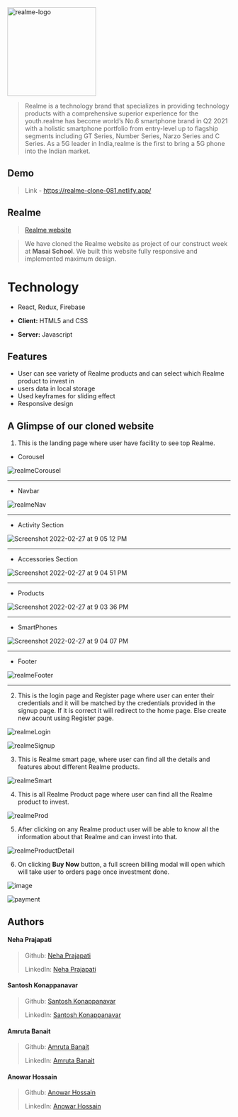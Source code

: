 <img width="200" alt="realme-logo" src="https://user-images.githubusercontent.com/92449229/155888190-d6be177b-ccd9-4e26-a46f-7297a5fada35.png">


> Realme is a technology brand that specializes in providing technology products with a comprehensive superior experience for the youth.realme has become world’s No.6 smartphone brand in Q2 2021 with a holistic smartphone portfolio from entry-level up to flagship segments including GT Series, Number Series, Narzo Series and C Series. As a 5G leader in India,realme is the first to bring a 5G phone into the Indian market.




## Demo


>Link - https://realme-clone-081.netlify.app/


## Realme 

> [Realme website](https://www.realme.com/in/)
 
> We have cloned the Realme website as project of our construct week at **Masai School**.
> We built this website fully responsive and implemented maximum design.
 
  
# Technology

- React, Redux, Firebase
- **Client:** HTML5 and CSS

- **Server:** Javascript 




  
## Features

-  User can see variety of Realme products and can select which Realme product to invest in
-  users data in local storage
-  Used keyframes for sliding effect
-  Responsive design



## A Glimpse of our cloned website

   1. This is the landing page where user have facility to see top Realme.


  - Corousel 

 ![realmeCorousel](https://user-images.githubusercontent.com/92449229/155886466-e7696c39-0e29-4d42-be08-3f6cee4b0f37.png)
 
 
 -------------------
 
 - Navbar
 
 ![realmeNav](https://user-images.githubusercontent.com/87421798/156198268-82a309f8-897b-4629-9bed-46505428f648.png)
 
  -------------------
    
- Activity Section

![Screenshot 2022-02-27 at 9 05 12 PM](https://user-images.githubusercontent.com/92449229/155889293-afd3c1e4-4d38-4346-b46e-2ef388f77773.png)

 -------------------


- Accessories Section

![Screenshot 2022-02-27 at 9 04 51 PM](https://user-images.githubusercontent.com/92449229/155889301-757a144f-1766-492a-b111-b5727aeacc25.png)

 -------------------
 
- Products

![Screenshot 2022-02-27 at 9 03 36 PM](https://user-images.githubusercontent.com/92449229/155889298-2db451a6-3279-45cb-857c-eecfafce3b11.png)

 -------------------
 
- SmartPhones

![Screenshot 2022-02-27 at 9 04 07 PM](https://user-images.githubusercontent.com/92449229/155889300-0c609aa0-d33e-4ffd-baf3-012c2d982987.png)

 -------------------

- Footer
 
 ![realmeFooter](https://user-images.githubusercontent.com/92449229/155886467-11746495-ee28-4916-8477-2471d03ca5d4.png)
 
  -------------------
 
 


   2. This is the login page and Register page where user can enter their credentials and it will be matched by the credentials provided in the signup page. If it is correct it will redirect to the home page. Else create new acount using Register page. 
    
![realmeLogin](https://user-images.githubusercontent.com/92449229/155886395-56f5a935-32bd-4c1f-abab-abb014d165a1.PNG)



![realmeSignup](https://user-images.githubusercontent.com/92449229/155886397-3735d759-4d73-4415-9c19-bb2c94791e6c.PNG)





   3. This is Realme smart page, where user can find all the details and features about different Realme products.
   
   
![realmeSmart](https://user-images.githubusercontent.com/92449229/155886230-05bfb9d5-b488-4cb5-8872-9ad82de08f0e.png)



 
   
    
   4. This is all Realme Product page where user can find all the Realme product to invest. 

   
![realmeProd](https://user-images.githubusercontent.com/92449229/155886140-64bcca4c-88b4-44a8-84e3-a9db2048fd7f.png)

    

   5. After clicking on any Realme product user will be able to know all the information about that Realme and can invest into that.
 
![realmeProductDetail](https://user-images.githubusercontent.com/92449229/155886051-fad5b78b-f936-412a-b3b3-c81b77301a2e.png)

 

   6. On clicking **Buy Now**  button, a full screen billing modal will open which will take user to orders page once investment done.

![image](https://user-images.githubusercontent.com/76626095/131249873-59bb6b25-f621-4807-92e1-3f939b5b68a1.png)


![payment](https://user-images.githubusercontent.com/92449229/155889151-8a254e25-574d-46b5-8170-c55407d17bda.jpeg)








  
## Authors



#### Neha Prajapati
> Github: [Neha Prajapati](https://github.com/Neha-081)
> 
> LinkedIn: [Neha Prajapati](https://www.linkedin.com/in/neha-prajapati-1150/)



#### Santosh Konappanavar
> Github: [Santosh Konappanavar](https://github.com/Santosh-Konappanavar)
> 
> LinkedIn: [Santosh Konappanavar](https://www.linkedin.com/in/santosh-konappanavar/)



#### Amruta Banait
> Github: [Amruta Banait](https://github.com/amrutaBanait)
> 
> LinkedIn: [Amruta Banait](https://linkedin.com/in/amruta-banait)


#### Anowar Hossain
> Github: [Anowar Hossain](https://github.com/anowar265)
> 
> LinkedIn: [Anowar Hossain](https://www.linkedin.com/in/hossainanowaroffical/)
